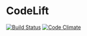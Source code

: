 CodeLift
========

[![Build Status](https://travis-ci.org/tebriel/codelift.svg?branch=master)](https://travis-ci.org/tebriel/codelift)
[![Code Climate](https://codeclimate.com/github/tebriel/codelift/badges/gpa.svg)](https://codeclimate.com/github/tebriel/codelift)

